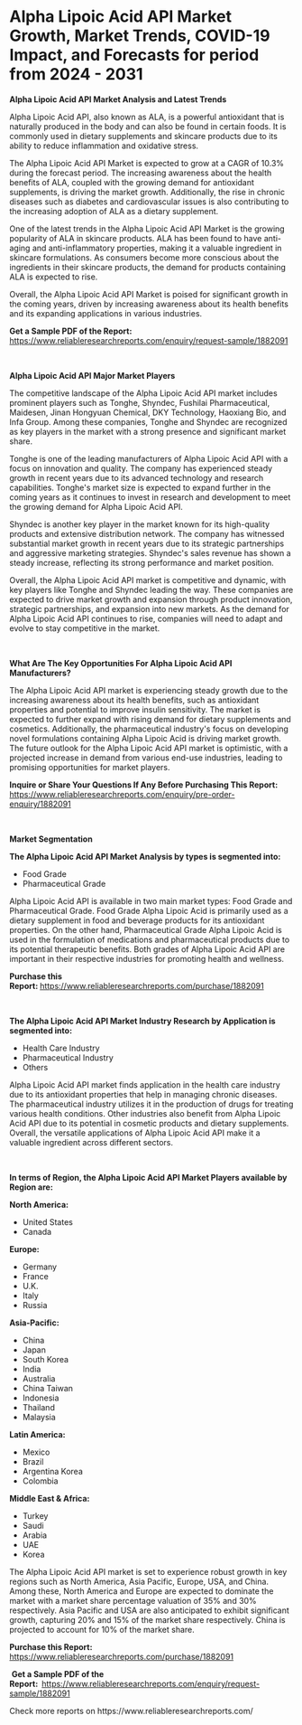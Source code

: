 <p><h1>Alpha Lipoic Acid API Market Growth, Market Trends, COVID-19 Impact, and Forecasts for period from 2024 - 2031</h1></p><p><strong>Alpha Lipoic Acid API Market Analysis and Latest Trends</strong></p>
<p><p>Alpha Lipoic Acid API, also known as ALA, is a powerful antioxidant that is naturally produced in the body and can also be found in certain foods. It is commonly used in dietary supplements and skincare products due to its ability to reduce inflammation and oxidative stress.</p><p>The Alpha Lipoic Acid API Market is expected to grow at a CAGR of 10.3% during the forecast period. The increasing awareness about the health benefits of ALA, coupled with the growing demand for antioxidant supplements, is driving the market growth. Additionally, the rise in chronic diseases such as diabetes and cardiovascular issues is also contributing to the increasing adoption of ALA as a dietary supplement.</p><p>One of the latest trends in the Alpha Lipoic Acid API Market is the growing popularity of ALA in skincare products. ALA has been found to have anti-aging and anti-inflammatory properties, making it a valuable ingredient in skincare formulations. As consumers become more conscious about the ingredients in their skincare products, the demand for products containing ALA is expected to rise.</p><p>Overall, the Alpha Lipoic Acid API Market is poised for significant growth in the coming years, driven by increasing awareness about its health benefits and its expanding applications in various industries.</p></p>
<p><strong>Get a Sample PDF of the Report:&nbsp;</strong> <a href="https://www.reliableresearchreports.com/enquiry/request-sample/1882091">https://www.reliableresearchreports.com/enquiry/request-sample/1882091</a></p>
<p>&nbsp;</p>
<p><strong>Alpha Lipoic Acid API Major Market Players</strong></p>
<p><p>The competitive landscape of the Alpha Lipoic Acid API market includes prominent players such as Tonghe, Shyndec, Fushilai Pharmaceutical, Maidesen, Jinan Hongyuan Chemical, DKY Technology, Haoxiang Bio, and Infa Group. Among these companies, Tonghe and Shyndec are recognized as key players in the market with a strong presence and significant market share.</p><p>Tonghe is one of the leading manufacturers of Alpha Lipoic Acid API with a focus on innovation and quality. The company has experienced steady growth in recent years due to its advanced technology and research capabilities. Tonghe's market size is expected to expand further in the coming years as it continues to invest in research and development to meet the growing demand for Alpha Lipoic Acid API.</p><p>Shyndec is another key player in the market known for its high-quality products and extensive distribution network. The company has witnessed substantial market growth in recent years due to its strategic partnerships and aggressive marketing strategies. Shyndec's sales revenue has shown a steady increase, reflecting its strong performance and market position.</p><p>Overall, the Alpha Lipoic Acid API market is competitive and dynamic, with key players like Tonghe and Shyndec leading the way. These companies are expected to drive market growth and expansion through product innovation, strategic partnerships, and expansion into new markets. As the demand for Alpha Lipoic Acid API continues to rise, companies will need to adapt and evolve to stay competitive in the market.</p></p>
<p>&nbsp;</p>
<p><strong>What Are The Key Opportunities For Alpha Lipoic Acid API Manufacturers?</strong></p>
<p><p>The Alpha Lipoic Acid API market is experiencing steady growth due to the increasing awareness about its health benefits, such as antioxidant properties and potential to improve insulin sensitivity. The market is expected to further expand with rising demand for dietary supplements and cosmetics. Additionally, the pharmaceutical industry's focus on developing novel formulations containing Alpha Lipoic Acid is driving market growth. The future outlook for the Alpha Lipoic Acid API market is optimistic, with a projected increase in demand from various end-use industries, leading to promising opportunities for market players.</p></p>
<p><strong>Inquire or Share Your Questions If Any Before Purchasing This Report:</strong> <a href="https://www.reliableresearchreports.com/enquiry/pre-order-enquiry/1882091">https://www.reliableresearchreports.com/enquiry/pre-order-enquiry/1882091</a></p>
<p>&nbsp;</p>
<p><strong>Market Segmentation</strong></p>
<p><strong>The Alpha Lipoic Acid API Market Analysis by types is segmented into:</strong></p>
<p><ul><li>Food Grade</li><li>Pharmaceutical Grade</li></ul></p>
<p><p>Alpha Lipoic Acid API is available in two main market types: Food Grade and Pharmaceutical Grade. Food Grade Alpha Lipoic Acid is primarily used as a dietary supplement in food and beverage products for its antioxidant properties. On the other hand, Pharmaceutical Grade Alpha Lipoic Acid is used in the formulation of medications and pharmaceutical products due to its potential therapeutic benefits. Both grades of Alpha Lipoic Acid API are important in their respective industries for promoting health and wellness.</p></p>
<p><strong>Purchase this Report:&nbsp;</strong><a href="https://www.reliableresearchreports.com/purchase/1882091">https://www.reliableresearchreports.com/purchase/1882091</a></p>
<p>&nbsp;</p>
<p><strong>The Alpha Lipoic Acid API Market Industry Research by Application is segmented into:</strong></p>
<p><ul><li>Health Care Industry</li><li>Pharmaceutical Industry</li><li>Others</li></ul></p>
<p><p>Alpha Lipoic Acid API market finds application in the health care industry due to its antioxidant properties that help in managing chronic diseases. The pharmaceutical industry utilizes it in the production of drugs for treating various health conditions. Other industries also benefit from Alpha Lipoic Acid API due to its potential in cosmetic products and dietary supplements. Overall, the versatile applications of Alpha Lipoic Acid API make it a valuable ingredient across different sectors.</p></p>
<p>&nbsp;</p>
<p><strong>In terms of Region, the Alpha Lipoic Acid API Market Players available by Region are:</strong></p>
<p>
    <p> <strong> North America: </strong>
        <ul>
            <li>United States</li>
            <li>Canada</li>
        </ul>
        </p> 
    <p> <strong> Europe: </strong>
        <ul>
            <li>Germany</li>
            <li>France</li>
            <li>U.K.</li>
            <li>Italy</li>
            <li>Russia</li>
        </ul>
        </p> 
    <p> <strong> Asia-Pacific: </strong>
        <ul>
            <li>China</li>
            <li>Japan</li>
            <li>South Korea</li>
            <li>India</li>
            <li>Australia</li>
            <li>China Taiwan</li>
            <li>Indonesia</li>
            <li>Thailand</li>
            <li>Malaysia</li>
        </ul>
        </p> 
    <p> <strong> Latin America: </strong>
        <ul>
            <li>Mexico</li>
            <li>Brazil</li>
            <li>Argentina Korea</li>
            <li>Colombia</li>
        </ul>
        </p> 
    <p> <strong> Middle East & Africa: </strong>
        <ul>
            <li>Turkey</li>
            <li>Saudi</li>
            <li>Arabia</li>
            <li>UAE</li>
            <li>Korea</li>
        </ul>
    </p>
    </p>
<p><p>The Alpha Lipoic Acid API market is set to experience robust growth in key regions such as North America, Asia Pacific, Europe, USA, and China. Among these, North America and Europe are expected to dominate the market with a market share percentage valuation of 35% and 30% respectively. Asia Pacific and USA are also anticipated to exhibit significant growth, capturing 20% and 15% of the market share respectively. China is projected to account for 10% of the market share.</p></p>
<p><strong>Purchase this Report: </strong><a href="https://www.reliableresearchreports.com/purchase/1882091">https://www.reliableresearchreports.com/purchase/1882091</a></p>
<p>&nbsp;<strong>Get a Sample PDF of the Report:&nbsp;&nbsp;</strong><a href="https://www.reliableresearchreports.com/enquiry/request-sample/1882091">https://www.reliableresearchreports.com/enquiry/request-sample/1882091</a></p>
<p><strong></strong></p>
<p>Check more reports on https://www.reliableresearchreports.com/</p>